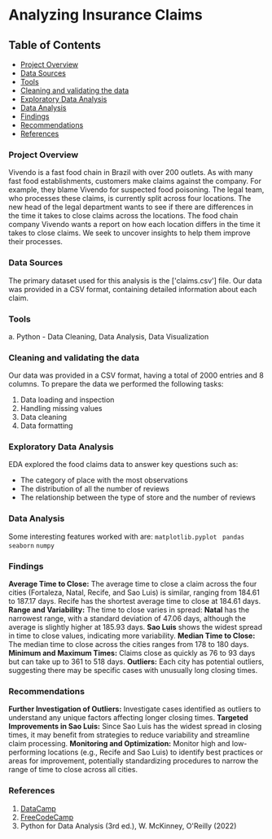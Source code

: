 # Analyzing Insurance Claims

## Table of Contents

  -  [Project Overview](#project-overview)
  -  [Data Sources](#sata-sources)
  -  [Tools](#tools)
  -  [Cleaning and validating the data](#cleaning-and-validating-the-data)
  -  [Exploratory Data Analysis](#exploratory-data-analysis)
  -  [Data Analysis](#data-analysis)
  -  [Findings](#findings)
  -  [Recommendations](#recommendations)
  -  [References](#references) 

### Project Overview

Vivendo is a fast food chain in Brazil with over 200 outlets. As with many fast food establishments, customers make claims against the company. For example, they blame Vivendo for suspected food poisoning.
The legal team, who processes these claims, is currently split across four locations. The new head of the legal department wants to see if there are differences in the time it takes to close claims across the locations.
The food chain company Vivendo wants a report on how each location differs in the time it takes to close claims. 
We seek to uncover insights to help them improve their processes. 

### Data Sources

The primary dataset used for this analysis is the ['claims.csv'] file. Our data was provided in a CSV format, containing detailed information about each claim.

### Tools

a. Python  -  Data Cleaning, Data Analysis, Data Visualization

### Cleaning and validating the data

Our data was provided in a CSV format, having a total of 2000 entries and 8 columns. To prepare the data we performed the following tasks:
1. Data loading and inspection
2. Handling missing values
3. Data cleaning
4. Data formatting

### Exploratory Data Analysis

EDA explored the food claims data to answer key questions such as:
  -  The category of place with the most observations
  -  The distribution of all the number of reviews
  -  The relationship between the type of store and the number of reviews

### Data Analysis

Some interesting features worked with are: 
```matplotlib.pyplot ```
```pandas ```
```seaborn```
```numpy ```

### Findings

**Average Time to Close:** The average time to close a claim across the four cities (Fortaleza, Natal, Recife, and Sao Luis) is similar, ranging from 184.61 to 187.17 days. Recife has the shortest average time to close at 184.61 days.
**Range and Variability:** The time to close varies in spread:
  **Natal** has the narrowest range, with a standard deviation of 47.06 days, although the average is slightly higher at 185.93 days.
  **Sao Luis** shows the widest spread in time to close values, indicating more variability.
**Median Time to Close:** The median time to close across the cities ranges from 178 to 180 days.
**Minimum and Maximum Times:** Claims close as quickly as 76 to 93 days but can take up to 361 to 518 days.
**Outliers:** Each city has potential outliers, suggesting there may be specific cases with unusually long closing times.

### Recommendations

**Further Investigation of Outliers:** Investigate cases identified as outliers to understand any unique factors affecting longer closing times.
**Targeted Improvements in Sao Luis:** Since Sao Luis has the widest spread in closing times, it may benefit from strategies to reduce variability and streamline claim processing.
**Monitoring and Optimization:** Monitor high and low-performing locations (e.g., Recife and Sao Luis) to identify best practices or areas for improvement, potentially standardizing procedures to narrow the range of time to close across all cities.

### References
1. [DataCamp](https://app.datacamp.com/)
2. [FreeCodeCamp](https://www.freecodecamp.org/learn/data-analysis-with-python)
3. Python for Data Analysis (3rd ed.), W. McKinney, O'Reilly (2022)
